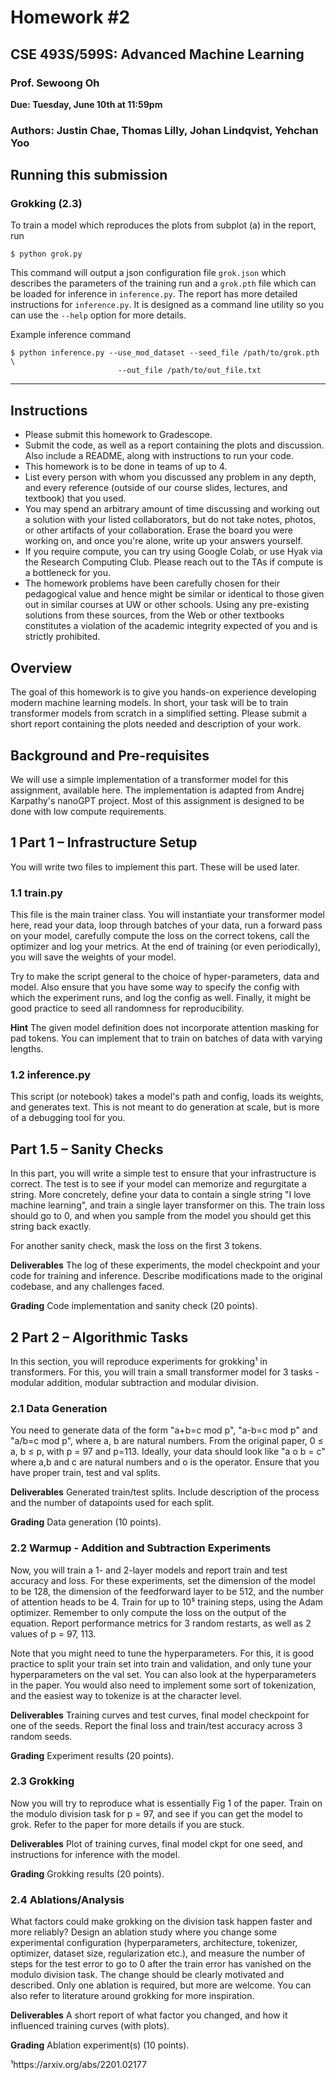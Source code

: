 # Homework #2
## CSE 493S/599S: Advanced Machine Learning
### Prof. Sewoong Oh
**Due: Tuesday, June 10th at 11:59pm**
### Authors: Justin Chae, Thomas Lilly, Johan Lindqvist, Yehchan Yoo


## Running this submission

### Grokking (2.3)

To train a model which reproduces the plots from subplot (a) in the report, run
```
$ python grok.py
```
This command will output a json configuration file `grok.json` which describes the parameters of the training run and a `grok.pth` file which can be loaded for inference in `inference.py`. The report has more detailed instructions for `inference.py`. It is designed as a command line utility so you can use the `--help` option for more details. 

Example inference command
```
$ python inference.py --use_mod_dataset --seed_file /path/to/grok.pth \
                        --out_file /path/to/out_file.txt
```










---
## Instructions
- Please submit this homework to Gradescope.
- Submit the code, as well as a report containing the plots and discussion. Also include a README, along with instructions to run your code.
- This homework is to be done in teams of up to 4.
- List every person with whom you discussed any problem in any depth, and every reference (outside of our course slides, lectures, and textbook) that you used.
- You may spend an arbitrary amount of time discussing and working out a solution with your listed collaborators, but do not take notes, photos, or other artifacts of your collaboration. Erase the board you were working on, and once you're alone, write up your answers yourself.
- If you require compute, you can try using Google Colab, or use Hyak via the Research Computing Club. Please reach out to the TAs if compute is a bottleneck for you.
- The homework problems have been carefully chosen for their pedagogical value and hence might be similar or identical to those given out in similar courses at UW or other schools. Using any pre-existing solutions from these sources, from the Web or other textbooks constitutes a violation of the academic integrity expected of you and is strictly prohibited.

## Overview
The goal of this homework is to give you hands-on experience developing modern machine learning models. In short, your task will be to train transformer models from scratch in a simplified setting. Please submit a short report containing the plots needed and description of your work.

## Background and Pre-requisites
We will use a simple implementation of a transformer model for this assignment, available here. The implementation is adapted from Andrej Karpathy's nanoGPT project. Most of this assignment is designed to be done with low compute requirements.

## 1 Part 1 – Infrastructure Setup
You will write two files to implement this part. These will be used later.

### 1.1 train.py
This file is the main trainer class. You will instantiate your transformer model here, read your data, loop through batches of your data, run a forward pass on your model, carefully compute the loss on the correct tokens, call the optimizer and log your metrics. At the end of training (or even periodically), you will save the weights of your model.

Try to make the script general to the choice of hyper-parameters, data and model. Also ensure that you have some way to specify the config with which the experiment runs, and log the config as well. Finally, it might be good practice to seed all randomness for reproducibility.

**Hint** The given model definition does not incorporate attention masking for pad tokens. You can implement that to train on batches of data with varying lengths.

### 1.2 inference.py
This script (or notebook) takes a model's path and config, loads its weights, and generates text. This is not meant to do generation at scale, but is more of a debugging tool for you.

## Part 1.5 – Sanity Checks
In this part, you will write a simple test to ensure that your infrastructure is correct. The test is to see if your model can memorize and regurgitate a string. More concretely, define your data to contain a single string "I love machine learning", and train a single layer transformer on this. The train loss should go to 0, and when you sample from the model you should get this string back exactly.

For another sanity check, mask the loss on the first 3 tokens.

**Deliverables** The log of these experiments, the model checkpoint and your code for training and inference. Describe modifications made to the original codebase, and any challenges faced.

**Grading** Code implementation and sanity check (20 points).

## 2 Part 2 – Algorithmic Tasks
In this section, you will reproduce experiments for grokking¹ in transformers. For this, you will train a small transformer model for 3 tasks - modular addition, modular subtraction and modular division.

### 2.1 Data Generation
You need to generate data of the form "a+b=c mod p", "a-b=c mod p" and "a/b=c mod p", where a, b are natural numbers. From the original paper, 0 ≤ a, b ≤ p, with p = 97 and p=113. Ideally, your data should look like  "a o b = c" where a,b and c are natural numbers and o is the operator. Ensure that you have proper train, test and val splits.

**Deliverables** Generated train/test splits. Include description of the process and the number of datapoints used for each split.

**Grading** Data generation (10 points).

### 2.2 Warmup - Addition and Subtraction Experiments
Now, you will train a 1- and 2-layer models and report train and test accuracy and loss. For these experiments, set the dimension of the model to be 128, the dimension of the feedforward layer to be 512, and the number of attention heads to be 4. Train for up to 10⁵ training steps, using the Adam optimizer. Remember to only compute the loss on the output of the equation. Report performance metrics for 3 random restarts, as well as 2 values of p = 97, 113.

Note that you might need to tune the hyperparameters. For this, it is good practice to split your train set into train and validation, and only tune your hyperparameters on the val set. You can also look at the hyperparameters in the paper. You would also need to implement some sort of tokenization, and the easiest way to tokenize is at the character level.

**Deliverables** Training curves and test curves, final model checkpoint for one of the seeds. Report the final loss and train/test accuracy across 3 random seeds.

**Grading** Experiment results (20 points).

### 2.3 Grokking
Now you will try to reproduce what is essentially Fig 1 of the paper. Train on the modulo division task for p = 97, and see if you can get the model to grok. Refer to the paper for more details if you are stuck.

**Deliverables** Plot of training curves, final model ckpt for one seed, and instructions for inference with the model.

**Grading** Grokking results (20 points).

### 2.4 Ablations/Analysis
What factors could make grokking on the division task happen faster and more reliably? Design an ablation study where you change some experimental configuration (hyperparameters, architecture, tokenizer, optimizer, dataset size, regularization etc.), and measure the number of steps for the test error to go to 0 after the train error has vanished on the modulo division task. The change should be clearly motivated and described. Only one ablation is required, but more are welcome. You can also refer to literature around grokking for more inspiration.

**Deliverables** A short report of what factor you changed, and how it influenced training curves (with plots).

**Grading** Ablation experiment(s) (10 points).

¹https://arxiv.org/abs/2201.02177
